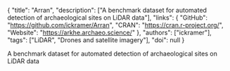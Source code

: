 {
  "title": "Arran",
  "description": ["A benchmark dataset for automated detection of archaeological sites on LiDAR data"],
  "links": {
    "GitHub": "https://github.com/ickramer/Arran",
    "CRAN": "https://cran.r-project.org/",
    "Website": "https://arkhe.archaeo.science/"
  },
  "authors": ["ickramer"],
  "tags": ["LiDAR", "Drones and satellite imagery"],
  "doi": null
}

<!-- Generated by csv2md.R – do not edit by hand -->

A benchmark dataset for automated detection of archaeological sites on LiDAR data